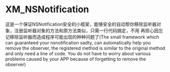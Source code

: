# XM_NSNotification
这是一个保证NSNotification安全的小框架，能够安全的自动帮你移除监听器对象，注册监听器对象的方法和原方法类似，只需一行代码搞定，不用 再担心因忘记移除监听器而造成程序可能出现的种种问题了(The small framework which can guaranteed your nsnotification sadty, can automatically help you remove the observer, the registered method is similar to the original method and only need a line of code. You do not have to worry about various problems caused by your APP because of forgetting to remove the observer)
